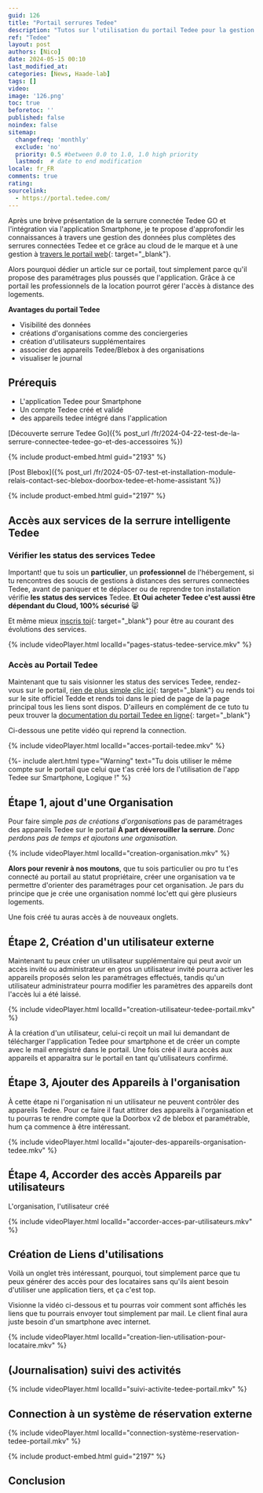 ```yaml
---
guid: 126
title: "Portail serrures Tedee"
description: "Tutos sur l'utilisation du portail Tedee pour la gestion de plusieurs serrures connectées Tedee Go et Pro idéal quand tu possèdes plusieurs serures ou pour les professionnels de l'hébergement et conciergeries"
ref: "Tedee"
layout: post
authors: [Nico]
date: 2024-05-15 00:10
last_modified_at: 
categories: [News, Haade-lab]
tags: []
video: 
image: '126.png'
toc: true
beforetoc: ''
published: false
noindex: false
sitemap:
  changefreq: 'monthly'
  exclude: 'no'
  priority: 0.5 #between 0.0 to 1.0, 1.0 high priority
  lastmod:  # date to end modification
locale: fr_FR
comments: true
rating:  
sourcelink:
  - https://portal.tedee.com/
---
```


Après une brève présentation de la serrure connectée Tedee GO et l'intégration via l'application Smartphone, je te propose d'approfondir les connaissances à travers une gestion des données plus complètes des serrures connectées Tedee et ce grâce au cloud de le marque et à une gestion à [travers le portail web](https://portal.tedee.com/){: target="_blank"}.

Alors pourquoi dédier un article sur ce portail, tout simplement parce qu'il propose des paramétrages plus poussés que l'application. Grâce à ce portail les professionnels de la location pourrot gérer l'accès à distance des logements.

**Avantages du portail Tedee**

- Visibilité des données
- créations d'organisations comme des conciergeries
- création d'utilisateurs supplémentaires
- associer des appareils Tedee/Blebox à des organisations
- visualiser le journal

## Prérequis

- L'application Tedee pour Smartphone
- Un compte Tedee créé et validé
- des appareils tedee intégré dans l'application

[Découverte serrure Tedee Go]({% post_url /fr/2024-04-22-test-de-la-serrure-connectee-tedee-go-et-des-accessoires %})

{% include product-embed.html guid="2193" %}

[Post Blebox]({% post_url /fr/2024-05-07-test-et-installation-module-relais-contact-sec-blebox-doorbox-tedee-et-home-assistant %})

{% include product-embed.html guid="2197" %}


## Accès aux services de la serrure intelligente Tedee

### Vérifier les status des services Tedee

Important! que tu sois un **particulier**, un **professionnel** de l'hébergement, si tu rencontres des soucis de gestions à distances des serrures connectées Tedee, avant de paniquer et te déplacer ou de reprendre ton installation vérifie **les status des services** Tedee. **Et Oui acheter Tedee c'est aussi être dépendant du Cloud, 100% sécurisé** 😸

Et même mieux [inscris toi](https://status.tedee.com/){: target="_blank"} pour être au courant des évolutions des services.

{% include videoPlayer.html localId="pages-status-tedee-service.mkv" %}

### Accès au Portail Tedee

Maintenant que tu sais visionner les status des services Tedee, rendez-vous sur le portail, [rien de plus simple clic ici](https://portal.tedee.com/){: target="_blank"} ou rends toi sur le site officiel Tedde et rends toi dans le pied de page de la page principal tous les liens sont dispos. D'ailleurs en complément de ce tuto tu peux trouver la [documentation du portail Tedee en ligne](https://tedee.com/fr/knowledge-base/portail-tedee/){: target="_blank"}

Ci-dessous une petite vidéo qui reprend la connection.

{% include videoPlayer.html localId="acces-portail-tedee.mkv" %}

{%- include alert.html type="Warning" text="Tu dois utiliser le même compte sur le portail que celui que t'as créé lors de l'utilisation de l'app Tedee sur Smartphone, Logique !" %}

## Étape 1, ajout d'une Organisation

Pour faire simple *pas de créations d'organisations* pas de paramétrages des appareils Tedee sur le portail **À part déverouiller la serrure**. *Donc perdons pas de temps et ajoutons une organisation.*

{% include videoPlayer.html localId="creation-organisation.mkv" %}

**Alors pour revenir à nos moutons**, que tu sois particulier ou pro tu t'es connecté au portail au statut propriétaire, créer une organisation va te permettre d'orienter des paramétrages pour cet organisation. Je pars du principe que je crée une organisation nommé loc'ett qui gère plusieurs logements.

Une fois créé tu auras accès à de nouveaux onglets.

## Étape 2, Création d'un utilisateur externe

Maintenant tu peux créer un utilisateur supplémentaire qui peut avoir un accès invité ou administrateur en gros un utilisateur invité pourra activer les appareils proposés selon les paramétrages effectués, tandis qu'un utilisateur administrateur pourra modifier les paramètres des appareils dont l'accès lui a été laissé.

{% include videoPlayer.html localId="creation-utilisateur-tedee-portail.mkv" %}

À la création d'un utilisateur, celui-ci reçoit un mail lui demandant de télécharger l'application Tedee pour smartphone et de créer un compte avec le mail enregistré dans le portail. Une fois créé il aura accès aux appareils et apparaitra sur le portail en tant qu'utilisateurs confirmé.

## Étape 3, Ajouter des Appareils à l'organisation

À cette étape ni l'organisation ni un utilisateur ne peuvent contrôler des appareils Tedee. Pour ce faire il faut attitrer des appareils à l'organisation et tu pourras te rendre compte que la Doorbox v2 de blebox et paramétrable, hum ça commence à être intéressant.

{% include videoPlayer.html localId="ajouter-des-appareils-organisation-tedee.mkv" %}

## Étape 4, Accorder des accès Appareils par utilisateurs

L'organisation, l'utilisateur créé

{% include videoPlayer.html localId="accorder-acces-par-utilisateurs.mkv" %}

## Création de Liens d'utilisations

Voilà un onglet très intéressant, pourquoi, tout simplement parce que tu peux générer des accès pour des locataires sans qu'ils aient besoin d'utiliser une application tiers, et ça c'est top. 

Visionne la vidéo ci-dessous et tu pourras voir comment sont affichés les liens que tu pourrais envoyer tout simplement par mail. Le client final aura juste besoin d'un smartphone avec internet.

{% include videoPlayer.html localId="creation-lien-utilisation-pour-locataire.mkv" %}

## (Journalisation) suivi des activités

{% include videoPlayer.html localId="suivi-activite-tedee-portail.mkv" %}

## Connection à un système de réservation externe

{% include videoPlayer.html localId="connection-système-reservation-tedee-portail.mkv" %}

{% include product-embed.html guid="2197" %}

## Conclusion

